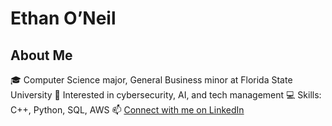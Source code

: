 # Ethan O’Neil
## About Me
🎓 Computer Science major, General Business minor at Florida State University
🌱 Interested in cybersecurity, AI, and tech management
💻 Skills: C++, Python, SQL, AWS
📫 [Connect with me on LinkedIn]([url](https://www.linkedin.com/in/ethan-o-neil1/))

<!--
**ethano83/ethano83** is a ✨ _special_ ✨ repository because its `README.md` (this file) appears on your GitHub profile.

Here are some ideas to get you started:

- 🔭 I’m currently working on ...
- 🌱 I’m currently learning ...
- 👯 I’m looking to collaborate on ...
- 🤔 I’m looking for help with ...
- 💬 Ask me about ...
- 📫 How to reach me: ...
- 😄 Pronouns: ...
- ⚡ Fun fact: ...
-->
